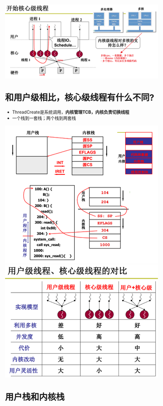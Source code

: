 ![](../photo/Pasted%20image%2020230825120057.png)

# 和用户级相比，核心级线程有什么不同?
- ThreadCreate是系统调用，**内核管理TCB，内核负责切换线程**
- 一个栈到一套栈；两个栈到两套栈

![](../photo/Pasted%20image%2020230825165008.png)
![](../photo/Pasted%20image%2020230825165056.png)
# 用户栈和内核栈
